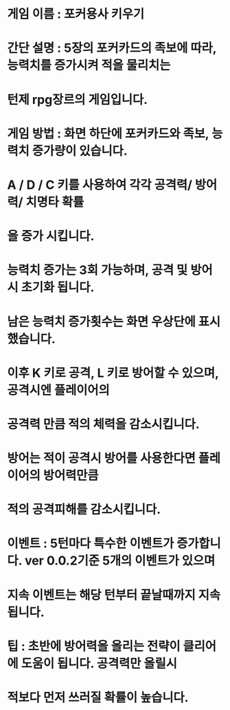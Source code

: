 # 게임 이름 : 포커용사 키우기

# 간단 설명 : 5장의 포커카드의 족보에 따라, 능력치를 증가시켜 적을 물리치는
#               턴제 rpg장르의 게임입니다.

# 게임 방법 : 화면 하단에 포커카드와 족보, 능력치 증가량이 있습니다.
#                A / D / C 키를 사용하여 각각 공격력/ 방어력/ 치명타 확률
#                을 증가 시킵니다.

#		            능력치 증가는 3회 가능하며, 공격 및 방어시 초기화 됩니다.
#		            남은 능력치 증가횟수는 화면 우상단에 표시했습니다.

#               이후 K 키로 공격, L 키로 방어할 수 있으며, 공격시엔 플레이어의
#           		공격력 만큼 적의 체력을 감소시킵니다.
		
#            		방어는 적이 공격시 방어를 사용한다면 플레이어의 방어력만큼
#	             	적의 공격피해를 감소시킵니다.

#  이벤트 :  	5턴마다 특수한 이벤트가 증가합니다. ver 0.0.2기준 5개의 이벤트가 있으며
#  		          지속 이벤트는 해당 턴부터 끝날때까지 지속됩니다.

#  팁 :		    초반에 방어력을 올리는 전략이 클리어에 도움이 됩니다. 공격력만 올릴시
#          	  적보다 먼저 쓰러질 확률이 높습니다.
